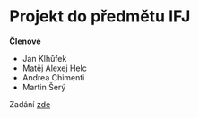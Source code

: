 # Projekt do předmětu IFJ

**Členové**
* Jan Klhůfek
* Matěj Alexej Helc
* Andrea Chimenti
* Martin Šerý

Zadání [zde](ifj2019.pdf)